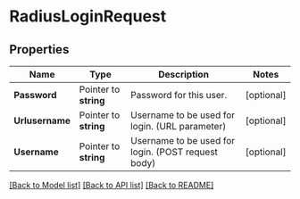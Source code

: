 # RadiusLoginRequest


## Properties

Name | Type | Description | Notes
------------ | ------------- | ------------- | -------------
**Password** | Pointer to **string** | Password for this user. | [optional] 
**Urlusername** | Pointer to **string** | Username to be used for login. (URL parameter) | [optional] 
**Username** | Pointer to **string** | Username to be used for login. (POST request body) | [optional] 





[[Back to Model list]](../README.md#documentation-for-models) [[Back to API list]](../README.md#documentation-for-api-endpoints) [[Back to README]](../README.md)


